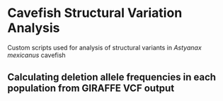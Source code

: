# Cavefish Structural Variation Analysis
Custom scripts used for analysis of structural variants in _Astyanax mexicanus_ cavefish

## Calculating deletion allele frequencies in each population from GIRAFFE VCF output

